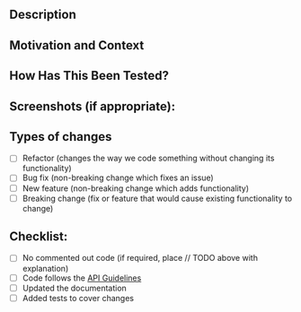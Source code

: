 <!---
Provide a general summary of your changes in the Title above
Include one of these prefixes:
    fix – Fixes an unexpected problem or unintended behavior
    feat – Adds a new feature
    chore – A regular maintenance chore or task, including: refactors, build system, CI, performance improvements
    docs – A documentation improvement task
-->

## Description

<!--- Describe your changes in detail -->

## Motivation and Context

<!--- Why is this change required? What problem does it solve? -->
<!--- If it fixes an open issue, please link to the issue here. -->

## How Has This Been Tested?

<!--- Please describe in detail how you tested your changes. -->
<!--- Include details of your testing environment, and the tests you ran to -->
<!--- see how your change affects other areas of the code, etc. -->

## Screenshots (if appropriate):

## Types of changes

<!--- What types of changes does your code introduce? Put an `x` in all the boxes that apply: -->

-   [ ] Refactor (changes the way we code something without changing its functionality)
-   [ ] Bug fix (non-breaking change which fixes an issue)
-   [ ] New feature (non-breaking change which adds functionality)
-   [ ] Breaking change (fix or feature that would cause existing functionality to change)

## Checklist:

<!--- Review the list before submitting your pull request -->
<!--- Leave the list intact for the code reviewer's use -->
-   [ ] No commented out code (if required, place // TODO above with explanation)
-   [ ] Code follows the [API Guidelines](http://britecharts.github.io/britecharts/topics-index.html#toc5__anchor)
-   [ ] Updated the documentation
-   [ ] Added tests to cover changes
